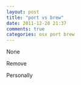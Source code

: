 ```yaml
---
layout: post
title: "port vs brew"
date: 2011-12-28 21:37
comments: true
categories: osx port brew
---
```


None


Remove 


Personally 

